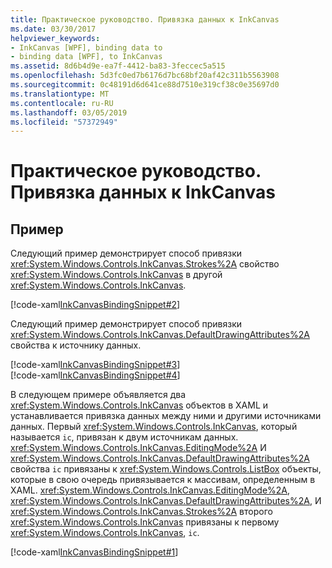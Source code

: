```yaml
---
title: Практическое руководство. Привязка данных к InkCanvas
ms.date: 03/30/2017
helpviewer_keywords:
- InkCanvas [WPF], binding data to
- binding data [WPF], to InkCanvas
ms.assetid: 8d6b4d9e-ea7f-4412-ba83-3feccec5a515
ms.openlocfilehash: 5d3fc0ed7b6176d7bc68bf20af42c311b5563908
ms.sourcegitcommit: 0c48191d6d641ce88d7510e319cf38c0e35697d0
ms.translationtype: MT
ms.contentlocale: ru-RU
ms.lasthandoff: 03/05/2019
ms.locfileid: "57372949"
---
```

# <a name="how-to-data-bind-to-an-inkcanvas"></a>Практическое руководство. Привязка данных к InkCanvas
## <a name="example"></a>Пример  
 Следующий пример демонстрирует способ привязки <xref:System.Windows.Controls.InkCanvas.Strokes%2A> свойство <xref:System.Windows.Controls.InkCanvas> в другой <xref:System.Windows.Controls.InkCanvas>.  
  
 [!code-xaml[InkCanvasBindingSnippet#2](~/samples/snippets/csharp/VS_Snippets_Wpf/InkCanvasBindingSnippet/CS/Window2.xaml#2)]  
  
 Следующий пример демонстрирует способ привязки <xref:System.Windows.Controls.InkCanvas.DefaultDrawingAttributes%2A> свойства к источнику данных.  
  
 [!code-xaml[InkCanvasBindingSnippet#3](~/samples/snippets/csharp/VS_Snippets_Wpf/InkCanvasBindingSnippet/CS/Window2.xaml#3)]  
[!code-xaml[InkCanvasBindingSnippet#4](~/samples/snippets/csharp/VS_Snippets_Wpf/InkCanvasBindingSnippet/CS/Window2.xaml#4)]  
  
 В следующем примере объявляется два <xref:System.Windows.Controls.InkCanvas> объектов в XAML и устанавливается привязка данных между ними и другими источниками данных.  Первый <xref:System.Windows.Controls.InkCanvas>, который называется `ic`, привязан к двум источникам данных.  <xref:System.Windows.Controls.InkCanvas.EditingMode%2A> И <xref:System.Windows.Controls.InkCanvas.DefaultDrawingAttributes%2A> свойства `ic` привязаны к <xref:System.Windows.Controls.ListBox> объекты, которые в свою очередь привязывается к массивам, определенным в XAML.  <xref:System.Windows.Controls.InkCanvas.EditingMode%2A>, <xref:System.Windows.Controls.InkCanvas.DefaultDrawingAttributes%2A>, И <xref:System.Windows.Controls.InkCanvas.Strokes%2A> второго <xref:System.Windows.Controls.InkCanvas> привязаны к первому <xref:System.Windows.Controls.InkCanvas>, `ic`.  
  
 [!code-xaml[InkCanvasBindingSnippet#1](~/samples/snippets/csharp/VS_Snippets_Wpf/InkCanvasBindingSnippet/CS/Window1.xaml#1)]
